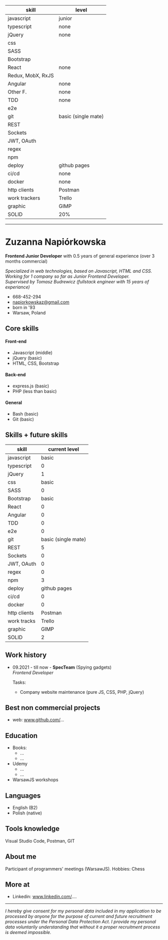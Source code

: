   
  | skill        | level      |         
  |--------------|---------------------|
  | javascript   | junior|
  | typescript   | none                |
  | jQuery       | none|
  | css | |
  | SASS | |
  | Bootstrap | | 
  | React        | none|
  | Redux, MobX, RxJS|
  | Angular      | none|
  | Other F.     | none|
  | TDD          | none                | 
  | e2e          |
  | git          | basic (single mate) |
  | REST |
  | Sockets | 
  | JWT, OAuth | 
  | regex|
  | npm | 
  | deploy | github pages |
  | ci/cd | none
  | docker | none
  | http clients | Postman
  | work trackers | Trello
  | graphic     | GIMP
  | SOLID | 20% 
  
  
  --------------------------------------
 
# Zuzanna Napiórkowska
**Frontend Junior Developer** with 0.5 years of general experience (over 3 months commercial)  
 
*Specialized in web technologies, based on Javascript, HTML and CSS.  
Working for 1 company so far as Junior Frontend Developer.  
Supervised by Tomasz Budrewicz (fullstack engineer with 15 years of experiance)*

- 668-452-294
- napiorkowskaz@gmail.com
- born in '93
- Warsaw, Poland

## Core skills

#### Front-end
- Javascript (middle)
- jQuery (basic)
- HTML, CSS, Bootstrap

#### Back-end
- express.js (basic)
- PHP (less than basic)

#### General
- Bash (basic)
- Git (basic)

## Skills + future skills 

  | skill        | current level          
  |--------------|---------------------  
  | javascript   | basic              
  | typescript   | 0              
  | jQuery       | 1
  | css          | basic
  | SASS         | 0
  | Bootstrap    | basic
  | React        | 0
  | Angular      | 0
  | TDD          | 0                
  | e2e          | 0
  | git          | basic (single mate) 
  | REST         | 5 
  | Sockets      | 0
  | JWT, OAuth   | 0
  | regex        | 0 
  | npm          | 3 
  | deploy       | github pages 
  | ci/cd        | 0
  | docker       | 0
  | http clients | Postman
  | work tracks  | Trello
  | graphic      | GIMP
  | SOLID        | 2
  
## Work history
 
- 09.2021 - till now - **SpecTeam** (Spying gadgets)  
  *Frontend Developer*  

  Tasks:
  - Company website maintenance (pure JS, CSS, PHP, jQuery)  
   
## Best non commercial projects
- web: www.github.com/...

## Education
- Books:
  - ...
  - ...
- Udemy
  - ...
  - ...
- WarsawJS workshops

## Languages

- English (B2)
- Polish (native)

## Tools knowledge

Visual Studio Code, Postman, GIT

## About me
  
Participant of programmers' meetings (WarsawJS).
Hobbies: Chess

## More at
- Linkedin: www.linkedin.com/....

----------------------------------------------------------------------------------------    
      
*I hereby give consent for my personal data included in my application to be processed by anyone for the purpose of current and future recruitment processes under the Personal Data Protection Act. I provide my personal data voluntarily understanding that without it a proper recruitment process is deemed impossible.*
